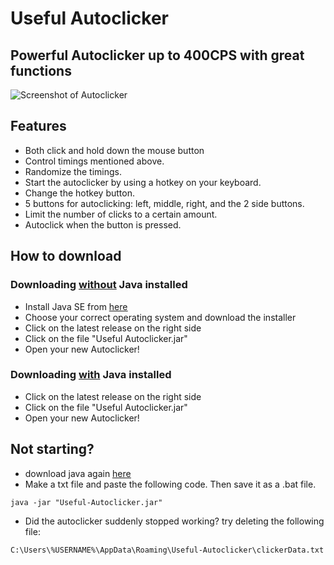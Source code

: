 # Useful Autoclicker

## Powerful Autoclicker up to 400CPS with great functions

![Screenshot of Autoclicker](https://user-images.githubusercontent.com/119070855/232733386-f12beb46-be38-4c62-9a4d-d5b51dbf9995.png)

## Features

* Both click and hold down the mouse button
* Control timings mentioned above.
* Randomize the timings.
* Start the autoclicker by using a hotkey on your keyboard.
* Change the hotkey button.
* 5 buttons for autoclicking: left, middle, right, and the 2 side buttons.
* Limit the number of clicks to a certain amount.
* Autoclick when the button is pressed.

## How to download

### Downloading <ins>without</ins> Java installed

* Install Java SE from <ins>[here](https://www.java.com/en/download/)<ins>
* Choose your correct operating system and download the installer
* Click on the latest release on the right side
* Click on the file "Useful Autoclicker.jar"
* Open your new Autoclicker!

### Downloading <ins>with</ins> Java installed

* Click on the latest release on the right side
* Click on the file "Useful Autoclicker.jar"
* Open your new Autoclicker!

## Not starting?

* download java again <ins>[here](https://www.java.com/en/download/)<ins>
* Make a txt file and paste the following code. Then save it as a .bat file.

```
java -jar "Useful-Autoclicker.jar"
```

* Did the autoclicker suddenly stopped working? try deleting the following file:

```
C:\Users\%USERNAME%\AppData\Roaming\Useful-Autoclicker\clickerData.txt
```
